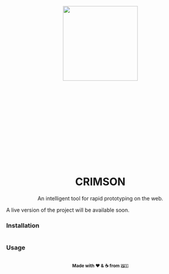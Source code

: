 <p align="center">
<img height="200px" align="center" src="https://i.imgur.com/qQztVuc.png" />
<div style="
    height: 200px;
    width: 200px;
    background-size: cover;
"></div>
</p>

<h1 style="border-bottom: none:" align="center">CRIMSON</h1>

<p align="center">An intelligent tool for rapid prototyping on the web.</p>

A live version of the project will be available soon.


### Installation
```
```

### Usage
```
```



<p align="center"><sub><strong>Made with ❤️ & ☕️ from 🇬🇮</strong></sub></p>
